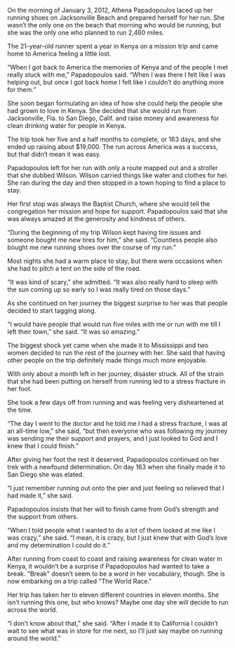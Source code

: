 On the morning of January 3, 2012, Athena Papadopoulos laced up her running shoes on Jacksonville Beach and prepared herself for her run. She wasn’t the only one on the beach that morning who would be running, but she was the only one who planned to run 2,460 miles.

The 21-year-old runner spent a year in Kenya on a mission trip and came home to America feeling a little lost. 	

“When I got back to America the memories of Kenya and of the people I met really stuck with me,” Papadopoulos said. “When I was there I felt like I was helping out, but once I got back home I felt like I couldn’t do anything more for them.”

She soon began formulating an idea of how she could help the people she had grown to love in Kenya. She decided that she would run from Jacksonville, Fla. to San Diego, Calif. and raise money and awareness for clean drinking water for people in Kenya. 

The trip took her five and a half months to complete, or 163 days, and she ended up raising about $19,000. The run across America was a success, but that didn’t mean it was easy. 

Papadopoulos left for her run with only a route mapped out and a stroller that she dubbed Wilson. Wilson carried things like water and clothes for her. She ran during the day and then stopped in a town hoping to find a place to stay.

Her first stop was always the Baptist Church, where she would tell the congregation her mission and hope for support.  Papadopoulos said that she was always amazed at the generosity and kindness of others.

“During the beginning of my trip Wilson kept having tire issues and someone bought me new tires for him,” she said. “Countless people also bought me new running shoes over the course of my run.”

Most nights she had a warm place to stay, but there were occasions when she had to pitch a tent on the side of the road.

“It was kind of scary,” she admitted. “It was also really hard to sleep with the sun coming up so early so I was really tired on those days.”

As she continued on her journey the biggest surprise to her was that people decided to start tagging along.

“I would have people that would run five miles with me or run with me till I left their town,” she said. “It was so amazing.”

The biggest shock yet came when she made it to Mississippi and two women decided to run the rest of the journey with her. She said that having other people on the trip definitely made things much more enjoyable.

With only about a month left in her journey, disaster struck. All of the strain that she had been putting on herself from running led to a stress fracture in her foot. 

She took a few days off from running and was feeling very disheartened at the time.  

“The day I went to the doctor and he told me I had a stress fracture, I was at an all-time low,” she said, “but then everyone who was following my journey was sending me their support and prayers, and I just looked to God and I knew that I could finish.”

After giving her foot the rest it deserved, Papadopoulos continued on her trek with a newfound determination. On day 163 when she finally made it to San Diego she was elated. 

“I just remember running out onto the pier and just feeling so relieved that I had made it,” she said. 

Papadopoulos insists that her will to finish came from God’s strength and the support from others.

“When I told people what I wanted to do a lot of them looked at me like I was crazy,” she said. “I mean, it is crazy, but I just knew that with God’s love and my determination I could do it.” 

After running from coast to coast and raising awareness for clean water in Kenya, it wouldn’t be a surprise if Papadopoulos had wanted to take a break. "Break" doesn’t seem to be a word in her vocabulary, though. She is now embarking on a trip called "The World Race."

Her trip has taken her to eleven different countries in eleven months. She isn’t running this one, but who knows? Maybe one day she will decide to run across the world.

“I don’t know about that,” she said. “After I made it to California I couldn’t wait to see what was in store for me next, so I’ll just say maybe on running around the world.” 
